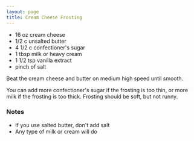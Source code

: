 ```yaml
---
layout: page
title: Cream Cheese Frosting
---
```


-   16 oz cream cheese
-   1/2 c unsalted butter
-   4 1/2 c confectioner's sugar
-   1 tbsp milk or heavy cream
-   1 1/2 tsp vanilla extract
-   pinch of salt

Beat the cream cheese and butter on medium high speed until smooth.

You can add more confectioner's sugar if the frosting is too thin, or more milk if the frosting is too thick. Frosting should be soft, but not runny.

### Notes

-   If you use salted butter, don't add salt
-   Any type of milk or cream will do
